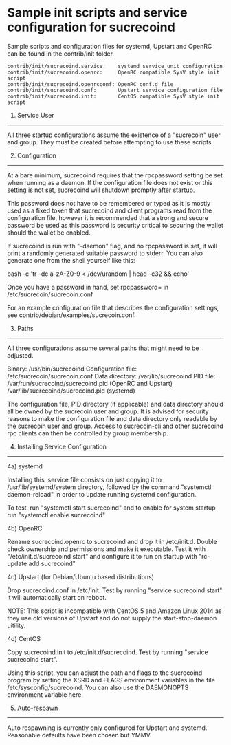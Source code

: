 Sample init scripts and service configuration for sucrecoind
==========================================================

Sample scripts and configuration files for systemd, Upstart and OpenRC
can be found in the contrib/init folder.

    contrib/init/sucrecoind.service:    systemd service unit configuration
    contrib/init/sucrecoind.openrc:     OpenRC compatible SysV style init script
    contrib/init/sucrecoind.openrcconf: OpenRC conf.d file
    contrib/init/sucrecoind.conf:       Upstart service configuration file
    contrib/init/sucrecoind.init:       CentOS compatible SysV style init script

1. Service User
---------------------------------

All three startup configurations assume the existence of a "sucrecoin" user
and group.  They must be created before attempting to use these scripts.

2. Configuration
---------------------------------

At a bare minimum, sucrecoind requires that the rpcpassword setting be set
when running as a daemon.  If the configuration file does not exist or this
setting is not set, sucrecoind will shutdown promptly after startup.

This password does not have to be remembered or typed as it is mostly used
as a fixed token that sucrecoind and client programs read from the configuration
file, however it is recommended that a strong and secure password be used
as this password is security critical to securing the wallet should the
wallet be enabled.

If sucrecoind is run with "-daemon" flag, and no rpcpassword is set, it will
print a randomly generated suitable password to stderr.  You can also
generate one from the shell yourself like this:

bash -c 'tr -dc a-zA-Z0-9 < /dev/urandom | head -c32 && echo'

Once you have a password in hand, set rpcpassword= in /etc/sucrecoin/sucrecoin.conf

For an example configuration file that describes the configuration settings,
see contrib/debian/examples/sucrecoin.conf.

3. Paths
---------------------------------

All three configurations assume several paths that might need to be adjusted.

Binary:              /usr/bin/sucrecoind
Configuration file:  /etc/sucrecoin/sucrecoin.conf
Data directory:      /var/lib/sucrecoind
PID file:            /var/run/sucrecoind/sucrecoind.pid (OpenRC and Upstart)
                     /var/lib/sucrecoind/sucrecoind.pid (systemd)

The configuration file, PID directory (if applicable) and data directory
should all be owned by the sucrecoin user and group.  It is advised for security
reasons to make the configuration file and data directory only readable by the
sucrecoin user and group.  Access to sucrecoin-cli and other sucrecoind rpc clients
can then be controlled by group membership.

4. Installing Service Configuration
-----------------------------------

4a) systemd

Installing this .service file consists on just copying it to
/usr/lib/systemd/system directory, followed by the command
"systemctl daemon-reload" in order to update running systemd configuration.

To test, run "systemctl start sucrecoind" and to enable for system startup run
"systemctl enable sucrecoind"

4b) OpenRC

Rename sucrecoind.openrc to sucrecoind and drop it in /etc/init.d.  Double
check ownership and permissions and make it executable.  Test it with
"/etc/init.d/sucrecoind start" and configure it to run on startup with
"rc-update add sucrecoind"

4c) Upstart (for Debian/Ubuntu based distributions)

Drop sucrecoind.conf in /etc/init.  Test by running "service sucrecoind start"
it will automatically start on reboot.

NOTE: This script is incompatible with CentOS 5 and Amazon Linux 2014 as they
use old versions of Upstart and do not supply the start-stop-daemon uitility.

4d) CentOS

Copy sucrecoind.init to /etc/init.d/sucrecoind. Test by running "service sucrecoind start".

Using this script, you can adjust the path and flags to the sucrecoind program by
setting the XSRD and FLAGS environment variables in the file
/etc/sysconfig/sucrecoind. You can also use the DAEMONOPTS environment variable here.

5. Auto-respawn
-----------------------------------

Auto respawning is currently only configured for Upstart and systemd.
Reasonable defaults have been chosen but YMMV.
